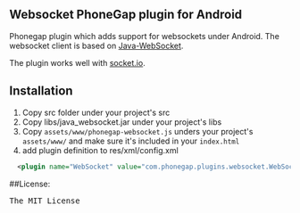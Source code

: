 ## Websocket PhoneGap plugin for Android

Phonegap plugin which adds support for websockets under Android.
The websocket client is based on [Java-WebSocket](https://github.com/TooTallNate/Java-WebSocket).

The plugin works well with [socket.io](http://socket.io/).

## Installation

1. Copy src folder under your project's src
2. Copy libs/java_websocket.jar under your project's libs
3. Copy `assets/www/phonegap-websocket.js` unders your project's `assets/www/` and make sure it's included in your `index.html`
4. add plugin definition to res/xml/config.xml

```xml
  <plugin name="WebSocket" value="com.phonegap.plugins.websocket.WebSocket" />
```

##License:
<pre>
The MIT License
</pre>
